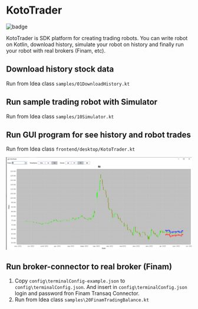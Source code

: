 # KotoTrader

![badge](https://github.com/larry-brand/koto-trader/actions/workflows/gradle.yml/badge.svg)

KotoTrader is SDK platform for creating trading robots.
You can write robot on Kotlin, download history, simulate your robot on history and finally run your robot with real brokers (Finam, etc).

Download history stock data
--------

Run from Idea class `samples/01DownloadHistory.kt`

Run sample trading robot with Simulator
--------

Run from Idea class `samples/10Simulator.kt`

Run GUI program for see history and robot trades
--------

Run from Idea class `frontend/desktop/KotoTrader.kt`

![readme-img.png](frontend/desktop/readme-img.png)

Run broker-connector to real broker (Finam)
--------

1. Copy `config\terminalConfig-example.json` to `config\terminalConfig.json`.
And insert in `config\terminalConfig.json` login and password fron Finam Transaq Connector.
2. Run from Idea class `samples\20FinamTradingBalance.kt`